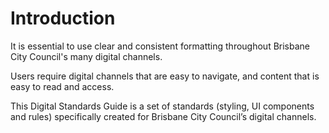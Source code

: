 # Introduction

It is essential to use clear and consistent formatting throughout Brisbane City Council's many digital channels.

Users require digital channels that are easy to navigate, and content that is easy to read and access.

This Digital Standards Guide is a set of standards \(styling, UI components and rules\) specifically created for Brisbane City Council’s digital channels.


